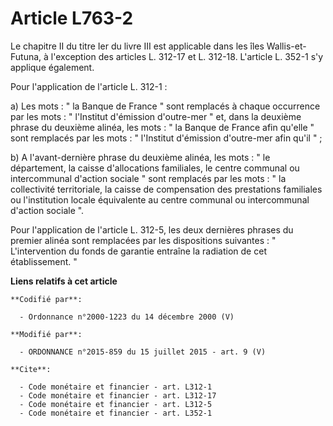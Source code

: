 # Article L763-2

Le chapitre II du titre Ier du livre III est applicable dans les îles Wallis-et-Futuna, à l'exception des articles L. 312-17
et L. 312-18. L'article L. 352-1 s'y applique également. 

Pour l'application de l'article L. 312-1 : 

a) Les mots : " la Banque de France " sont remplacés à chaque occurrence par les mots : " l'Institut d'émission d'outre-mer "
et, dans la deuxième phrase du deuxième alinéa, les mots : " la Banque de France afin qu'elle " sont remplacés par les mots :
" l'Institut d'émission d'outre-mer afin qu'il " ; 

b) A l'avant-dernière phrase du deuxième alinéa, les mots : " le département, la caisse d'allocations familiales, le centre
communal ou intercommunal d'action sociale " sont remplacés par les mots : " la collectivité territoriale, la caisse de
compensation des prestations familiales ou l'institution locale équivalente au centre communal ou intercommunal d'action
sociale ". 

Pour l'application de l'article L. 312-5, les deux dernières phrases du premier alinéa sont remplacées par les dispositions
suivantes : " L'intervention du fonds de garantie entraîne la radiation de cet établissement. "

**Liens relatifs à cet article**

	**Codifié par**:

	  - Ordonnance n°2000-1223 du 14 décembre 2000 (V)

	**Modifié par**:

	  - ORDONNANCE n°2015-859 du 15 juillet 2015 - art. 9 (V)

	**Cite**:

	  - Code monétaire et financier - art. L312-1
	  - Code monétaire et financier - art. L312-17
	  - Code monétaire et financier - art. L312-5
	  - Code monétaire et financier - art. L352-1

